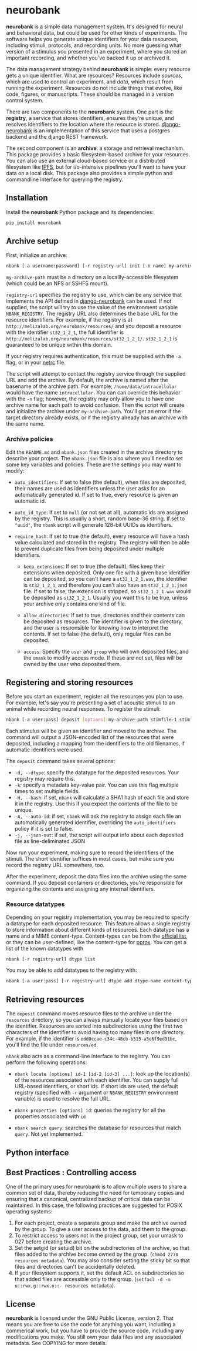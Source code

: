 # neurobank

**neurobank** is a simple data management system. It's designed for neural and behavioral data, but could be used for other kinds of experiments. The software helps you generate unique identifiers for your data resources, including stimuli, protocols, and recording units. No more guessing what version of a stimulus you presented in an experiment, where you stored an important recording, and whether you've backed it up or archived it.

The data management strategy behind **neurobank** is simple: every resource gets a unique identifier. What are resources? Resources include *sources*, which are used to control an experiment, and *data*, which result from running the experiment. Resources do not include things that evolve, like code, figures, or manuscripts. These should be managed in a version control system.

There are two components to the **neurobank** system. One part is the **registry**, a service that stores identifiers, ensures they're unique, and resolves identifiers to the location where the resource is stored.  [django-neurobank](https://github.com/melizalab/django-neurobank) is an implementation of this service that uses a postgres backend and the django REST framework.

The second component is an **archive**: a storage and retrieval mechanism. This package provides a basic filesystem-based archive for your resources. You can also use an external cloud-based service or a distributed filesystem like [IPFS](https://ipfs.io/), but for i/o-intensive pipelines you'll want to have your data on a local disk. This package also provides a simple python and commandline interface for querying the registry.

## Installation

Install the **neurobank** Python package and its dependencies:

```bash
pip install neurobank
```

## Archive setup

First, initialize an archive:

```bash
nbank [-a username:password] [-r registry-url] init [-n name] my-archive-path
```

`my-archive-path` must be a directory on a locallly-accessible filesystem (which could be an NFS or SSHFS mount).

`registry-url` specifies the registry to use, which can be any service that implements the API defined in [django-neurobank](https://github.com/melizalab/django-neurobank) can be used. If not supplied, the script will try to use the value of the environment variable `NBANK_REGISTRY`. The registry URL also determines the base URL for the resource identifiers. For example, if the registry is at `http://melizalab.org/neurobank/resources/` and you deposit a resource with the identifier `st32_1_2_1`, the full identifier is `http://melizalab.org/neurobank/resources/st32_1_2_1/`. `st32_1_2_1` is guaranteed to be unique within this domain.

If your registry requires authentication, this must be supplied with the `-a` flag, or in your [netrc](https://www.gnu.org/software/inetutils/manual/html_node/The-_002enetrc-file.html) file.

The script will attempt to contact the registry service through the supplied URL and add the archive. By default, the archive is named after the basename of the archive path. For example, `/home/data/intracellular` would have the name `intracellular`. You can can override this behavior with the `-n` flag; however, the registry may only allow you to have one archive name for each path to avoid confusion. Then the script will create and initialize the archive under `my-archive-path`. You'll get an error if the target directory already exists, or if the registry already has an archive with the same name.

### Archive policies

Edit the `README.md` and `nbank.json` files created in the archive directory to describe your project. The `nbank.json` file is also where you'll need to set some key variables and policies. These are the settings you may want to modify:

- `auto_identifiers`: If set to false (the default), when files are deposited, their names are used as identifiers unless the user asks for an automatically generated id. If set to true, every resource is given an automatic id.

- `auto_id_type`: If set to `null` (or not set at all), automatic ids are assigned by the registry. This is usually a short, random base-36 string. If set to `"uuid"`, the `nbank` script will generate 128-bit UUIDs as identifiers.

- `require_hash`: If set to true (the default), every resource will have a hash value calculated and stored in the registry. The registry will then be able to prevent duplicate files from being deposited under multiple identifiers.

  - `keep_extensions`: If set to true (the default), files keep their extensions when deposited. Only one file with a given base identifier can be deposited, so you can't have a `st32_1_2_1.wav`, the identifier is `st32_1_2_1`, and therefore you can't also have an `st32_1_2_1.json` file. If set to false, the extension is stripped, so `st32_1_2_1.wav` would be deposited as `st32_1_2_1`. Usually you want this to be true, unless your archive only contains one kind of file.

  - `allow_directories`: If set to true, directories and their contents can be deposited as resources. The identifier is given to the directory, and the user is responsible for knowing how to interpret the contents. If set to false (the default), only regular files can be deposited.

  - `access`: Specify the `user` and `group` who will own deposited files, and the `umask` to modify access mode. If these are not set, files will be owned by the user who deposited them.

## Registering and storing resources

Before you start an experiment, register all the resources you plan to use. For example, let's say you're presenting a set of acoustic stimuli to an animal while recording neural responses. To register the stimuli:

```bash
nbank [-a user:pass] deposit [options] my-archive-path stimfile-1 stimfile-2 ...
```

Each stimulus will be given an identifier and moved to the archive. The command will output a JSON-encoded list of the resources that were deposited, including a mapping from the identifiers to the old filenames, if automatic identifiers were used.

The `deposit` command takes several options:

 - `-d, --dtype`: specify the datatype for the deposited resources. Your registry may require this.
 - `-k`: specify a metadata key-value pair. You can use this flag multiple times to set multiple fields.
 - `-H, --hash`: if set, `nbank` will calculate a SHA1 hash of each file and store it in the registry. Use this if you expect the contents of the file to be unique.
 - `-A, --auto-id`: if set, `nbank` will ask the registry to assign each file an automatically generated identifier, overriding the `auto_identifiers` policy if it is set to false.
 - `-j, --json-out`: if set, the script will output info about each deposited file as line-deliminated JSON

Now run your experiment, making sure to record the identifiers of the stimuli. The short identifier suffices in most cases, but make sure you record the registry URL somewhere, too.

After the experiment, deposit the data files into the archive using the same command. If you deposit containers or directories, you're responsible for organizing the contents and assigning any internal identifiers.

### Resource datatypes

Depending on your registry implementation, you may be required to specify a datatype for each deposited resource. This feature allows a single registry to store information about different kinds of resources. Each datatype has a name and a MIME content-type. Content-types can be from the  [official list](https://www.iana.org/assignments/media-types/media-types.xhtml), or they can be user-defined, like the content-type for [pprox](https://meliza.org/spec:2/pprox/). You can get a list of the known datatypes with

``` bash
nbank [-r registry-url] dtype list
```

You may be able to add datatypes to the registry with:

``` bash
nbank [-a user:pass] [-r registry-url] dtype add dtype-name content-type
```

## Retrieving resources

The `deposit` command moves resource files to the archive under the `resources` directory, so you can always manually locate your files based on the identifier. Resources are sorted into subdirectories using the first two characters of the identifier to avoid having too many files in one directory. For example, if the identifier is `edd0ccae-c34c-48cb-b515-a5e6f9ed91bc`, you'll find the file under `resources/ed`.

`nbank` also acts as a command-line interface to the registry. You can perform the following operations:

 - `nbank locate [options] id-1 [id-2 [id-3] ...]`: look up the location(s) of the resources associated with each identifier. You can supply full URL-based identifiers, or short ids. If short ids are used, the default registry (specified with `-r` argument or `NBANK_REGISTRY` environment variable) is used to resolve the full URL.

 - `nbank properties [options] id`: queries the registry for all the properties associated with `id`

 - `nbank search query`: searches the database for resources that match `query`. Not yet implemented.

## Python interface


## Best Practices : Controlling access

One of the primary uses for neurobank is to allow multiple users to share a common set of data, thereby reducing the need for temporary copies and ensuring that a canonical, centralized backup of critical data can be maintained. In this case, the following practices are suggested for POSIX operating systems:

1. For each project, create a separate group and make the archive owned by the group. To give a user access to the data, add them to the group.
2. To restrict access to users not in the project group, set your umask to 027 before creating the archive.
3. Set the setgid (or setuid) bit on the subdirectories of the archive, so that files added to the archive become owned by the group. (`chmod 2770 resources metadata`). You may also consider setting the sticky bit so that files and directories can't be accidentally deleted.
4. If your filesystem supports it, set the default ACL on subdirectories so that added files are accessible only to the group. (`setfacl -d -m u::rwx,g::rwx,o::- resources metadata`).


## License

**neurobank** is licensed under the GNU Public License, version 2. That means you are free to use the code for anything you want, including a commerical work, but you have to provide the source code, including any modifications you make. You still own your data files and any associated metadata. See COPYING for more details.
